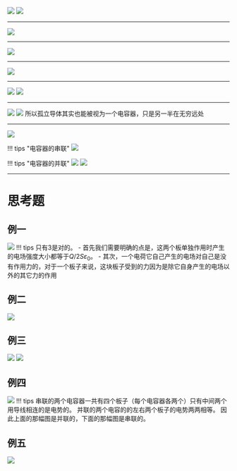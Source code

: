 ![](附件/Pasted%20image%2020250930153624.png)
![](附件/Pasted%20image%2020250930153816.png)

---

![](附件/Pasted%20image%2020250930154442.png)

---

![](附件/Pasted%20image%2020250930154517.png)

---

![](附件/Pasted%20image%2020250930154657.png)

---

![](附件/Pasted%20image%2020250930155214.png)
![](附件/Pasted%20image%2020250930160133.png)

---

![](附件/Pasted%20image%2020250930160232.png)
![](附件/Pasted%20image%2020250930162155.png)
所以孤立导体其实也能被视为一个电容器，只是另一半在无穷远处

---

![](附件/Pasted%20image%2020250930160402.png)

!!! tips "电容器的串联"
    ![](附件/Pasted%20image%2020250930163313.png)

!!! tips "电容器的并联"
    ![](附件/Pasted%20image%2020250930163553.png)
    ![](附件/Pasted%20image%2020250930163614.png)

---

# 思考题

## 例一
![](附件/Pasted%20image%2020250930163704.png)
!!! tips 
    只有3是对的。
    - 首先我们需要明确的点是，这两个板单独作用时产生的电场强度大小都等于$Q/2S{\varepsilon_{0}}$。
    - 其次，一个电荷它自己产生的电场对自己是没有作用力的，对于一个板子来说，这块板子受到的力因为是除它自身产生的电场以外的其它力的作用
    
## 例二
![](附件/Pasted%20image%2020250930163747.png)

## 例三
![](附件/Pasted%20image%2020250930163823.png)
![](附件/Pasted%20image%2020250930163843.png)

## 例四
![](附件/Pasted%20image%2020250930182155.png)
!!! tips 
    串联的两个电容器一共有四个板子（每个电容器各两个）只有中间两个用导线相连的是电势的。
    并联的两个电容的的左右两个板子的电势两两相等。
    因此上面的那幅图是并联的，下面的那幅图是串联的。
## 例五
![](附件/Pasted%20image%2020250930164501.png)
